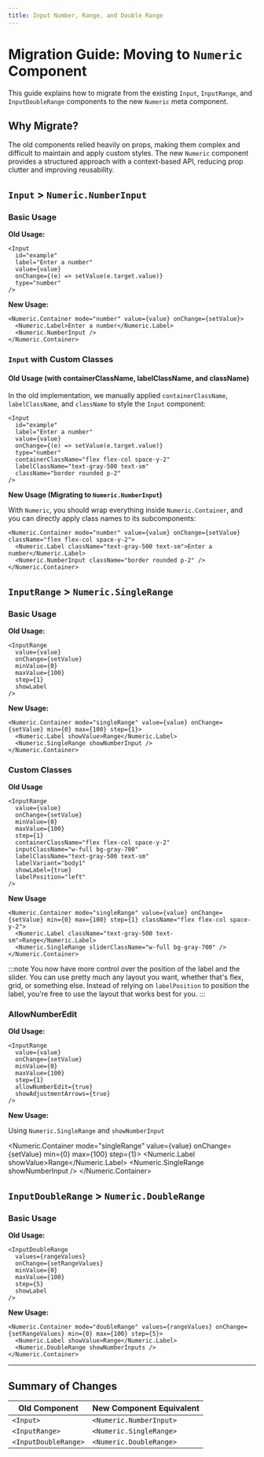 ```yaml
---
title: Input Number, Range, and Double Range
---
```



# Migration Guide: Moving to `Numeric` Component

This guide explains how to migrate from the existing `Input`, `InputRange`, and `InputDoubleRange` components to the new `Numeric` meta component.


## Why Migrate?

The old components relied heavily on props, making them complex and difficult to maintain and apply custom styles. The new `Numeric` component provides a structured approach with a context-based API, reducing prop clutter and improving reusability.


## `Input` > `Numeric.NumberInput`

### Basic Usage

**Old Usage:**

```tsx
<Input
  id="example"
  label="Enter a number"
  value={value}
  onChange={(e) => setValue(e.target.value)}
  type="number"
/>
```

**New Usage:**

```tsx
<Numeric.Container mode="number" value={value} onChange={setValue}>
  <Numeric.Label>Enter a number</Numeric.Label>
  <Numeric.NumberInput />
</Numeric.Container>
```



### `Input` with Custom Classes

#### **Old Usage (with containerClassName, labelClassName, and className)**

In the old implementation, we manually applied `containerClassName`, `labelClassName`, and `className` to style the `Input` component:

```tsx
<Input
  id="example"
  label="Enter a number"
  value={value}
  onChange={(e) => setValue(e.target.value)}
  type="number"
  containerClassName="flex flex-col space-y-2"
  labelClassName="text-gray-500 text-sm"
  className="border rounded p-2"
/>
```


**New Usage (Migrating to `Numeric.NumberInput`)**

With `Numeric`, you should wrap everything inside `Numeric.Container`, and you can directly apply class names to its subcomponents:

```tsx
<Numeric.Container mode="number" value={value} onChange={setValue} className="flex flex-col space-y-2">
  <Numeric.Label className="text-gray-500 text-sm">Enter a number</Numeric.Label>
  <Numeric.NumberInput className="border rounded p-2" />
</Numeric.Container>
```


## `InputRange` > `Numeric.SingleRange`

### Basic Usage

**Old Usage:**

```tsx
<InputRange
  value={value}
  onChange={setValue}
  minValue={0}
  maxValue={100}
  step={1}
  showLabel
/>
```

**New Usage:**

```tsx
<Numeric.Container mode="singleRange" value={value} onChange={setValue} min={0} max={100} step={1}>
  <Numeric.Label showValue>Range</Numeric.Label>
  <Numeric.SingleRange showNumberInput />
</Numeric.Container>
```


### Custom Classes

**Old Usage**

```tsx
<InputRange
  value={value}
  onChange={setValue}
  minValue={0}
  maxValue={100}
  step={1}
  containerClassName="flex flex-col space-y-2"
  inputClassName="w-full bg-gray-700"
  labelClassName="text-gray-500 text-sm"
  labelVariant="body1"
  showLabel={true}
  labelPosition="left"
/>
```

**New Usage**

```tsx
<Numeric.Container mode="singleRange" value={value} onChange={setValue} min={0} max={100} step={1} className="flex flex-col space-y-2">
  <Numeric.Label className="text-gray-500 text-sm">Range</Numeric.Label>
  <Numeric.SingleRange sliderClassName="w-full bg-gray-700" />
</Numeric.Container>
```

:::note
You now have more control over the position of the label and the slider. You can use pretty much any layout you want, whether that's flex, grid, or something else. Instead of relying on `labelPosition` to position the label, you're free to use the layout that works best for you.
:::


### AllowNumberEdit

**Old Usage:**

```tsx
<InputRange
  value={value}
  onChange={setValue}
  minValue={0}
  maxValue={100}
  step={1}
  allowNumberEdit={true}
  showAdjustmentArrows={true}
/>
```

**New Usage:**

Using `Numeric.SingleRange` and `showNumberInput`

<Numeric.Container mode="singleRange" value={value} onChange={setValue} min={0} max={100} step={1}>
  <Numeric.Label showValue>Range</Numeric.Label>
  <Numeric.SingleRange showNumberInput />
</Numeric.Container>


## `InputDoubleRange` > `Numeric.DoubleRange`


### Basic Usage
**Old Usage:**

```tsx
<InputDoubleRange
  values={rangeValues}
  onChange={setRangeValues}
  minValue={0}
  maxValue={100}
  step={5}
  showLabel
/>
```

**New Usage:**

```tsx
<Numeric.Container mode="doubleRange" values={rangeValues} onChange={setRangeValues} min={0} max={100} step={5}>
  <Numeric.Label showValue>Range</Numeric.Label>
  <Numeric.DoubleRange showNumberInputs />
</Numeric.Container>
```


---

## Summary of Changes

| Old Component      | New Component Equivalent |
|--------------------|------------------------|
| `<Input>`         | `<Numeric.NumberInput>` |
| `<InputRange>`    | `<Numeric.SingleRange>` |
| `<InputDoubleRange>` | `<Numeric.DoubleRange>` |
